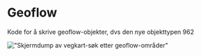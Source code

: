 # Geoflow 

Kode for å skrive geoflow-objekter, dvs den nye objekttypen 962 


!["Skjermdump av vegkart-søk etter geoflow-områder"]("images/geoflow_demo.png")


